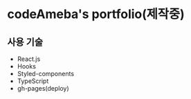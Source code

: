 # codeAmeba's portfolio(제작중)
## 사용 기술
- React.js
- Hooks
- Styled-components
- TypeScript
- gh-pages(deploy)